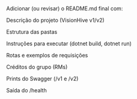 #
Adicionar (ou revisar) o README.md final com:

Descrição do projeto (VisionHive v1/v2)

Estrutura das pastas

Instruções para executar (dotnet build, dotnet run)

Rotas e exemplos de requisições

Créditos do grupo (RMs)

Prints do Swagger (/v1 e /v2)

Saída do /health